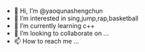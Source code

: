 - 👋 Hi, I’m @yaoqunashengchun
- 👀 I’m interested in sing,jump,rap,basketball
- 🌱 I’m currently learning c++
- 💞️ I’m looking to collaborate on ...
- 📫 How to reach me ...

<!---
yaoqunashengchun/yaoqunashengchun is a ✨ special ✨ repository because its `README.md` (this file) appears on your GitHub profile.
You can click the Preview link to take a look at your changes.
--->
